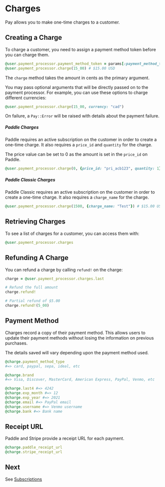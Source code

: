 # Charges

Pay allows you to make one-time charges to a customer.

## Creating a Charge

To charge a customer, you need to assign a payment method token before you can charge them.

```ruby
@user.payment_processor.payment_method_token = params[:payment_method_token]
@user.payment_processor.charge(15_00) # $15.00 USD
```

The `charge` method takes the amount in cents as the primary argument.

You may pass optional arguments that will be directly passed on to the payment processor. For example, you can use these options to charge different currencies:

```ruby
@user.payment_processor.charge(15_00, currency: "cad")
```

On failure, a `Pay::Error` will be raised with details about the payment failure.

##### Paddle Charges

Paddle requires an active subscription on the customer in order to create a one-time charge. It also requires a `price_id` and `quantity` for the charge.

The price value can be set to 0 as the amount is set in the `price_id` on Paddle.

```ruby
@user.payment_processor.charge(0, {price_id: "pri_acb123", quantity: 1})
```

##### Paddle Classic Charges

Paddle Classic requires an active subscription on the customer in order to create a one-time charge. It also requires a `charge_name` for the charge.

```ruby
@user.payment_processor.charge(1500, {charge_name: "Test"}) # $15.00 USD
```

## Retrieving Charges

To see a list of charges for a customer, you can access them with:

```ruby
@user.payment_processor.charges
```

## Refunding A Charge

You can refund a charge by calling `refund!` on the charge:

```ruby
charge = @user.payment_processor.charges.last

# Refund the full amount
charge.refund!

# Partial refund of $5.00
charge.refund!(5_00)
```

## Payment Method

Charges record a copy of their payment method. This allows users to update their payment methods without losing the information on previous purchases.

The details saved will vary depending upon the payment method used.

```ruby
@charge.payment_method_type
#=> card, paypal, sepa, ideal, etc

@charge.brand
#=> Visa, Discover, MasterCard, American Express, PayPal, Venmo, etc

@charge.last4 #=> 4242
@charge.exp_month #=> 12
@charge.exp_year #=> 2021
@charge.email #=> PayPal email
@charge.username #=> Venmo username
@charge.bank #=> Bank name
```

## Receipt URL

Paddle and Stripe provide a receipt URL for each payment.

```ruby
@charge.paddle_receipt_url
@charge.stripe_receipt_url
```

## Next

See [Subscriptions](6_subscriptions.md)

